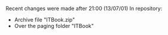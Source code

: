 Recent changes were made after 21:00 (13/07/01)
In repository:
- Archive file "ITBook.zip"
- Over the paging folder "ITBook"
